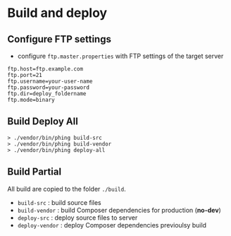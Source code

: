 
# Build and deploy

## Configure FTP settings

- configure `ftp.master.properties` with FTP settings of the target server

```
ftp.host=ftp.example.com
ftp.port=21
ftp.username=your-user-name
ftp.password=your-password
ftp.dir=deploy_foldername
ftp.mode=binary
```

## Build Deploy All

```
> ./vendor/bin/phing build-src
> ./vendor/bin/phing build-vendor
> ./vendor/bin/phing deploy-all
```

## Build Partial

All build are copied to the folder `./build`.

- `build-src` : build source files
- `build-vendor` : build Composer dependencies for production (**no-dev**)
- `deploy-src` : deploy source files to server
- `deploy-vendor` : deploy Composer dependencies previoulsy build
